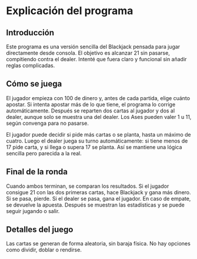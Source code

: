 
# Explicación del programa


<h2>Introducción</h2>

<p>Este programa es una versión sencilla del Blackjack pensada para jugar directamente desde consola. El objetivo es alcanzar 21 sin pasarse, compitiendo contra el dealer. Intenté que fuera claro y funcional sin añadir reglas complicadas.</p>

<h2>Cómo se juega</h2>

<p>El jugador empieza con 100 de dinero y, antes de cada partida, elige cuánto apostar. Si intenta apostar más de lo que tiene, el programa lo corrige automáticamente. Después se reparten dos cartas al jugador y dos al dealer, aunque solo se muestra una del dealer. Los Ases pueden valer 1 u 11, según convenga para no pasarse.</p>

<p>El jugador puede decidir si pide más cartas o se planta, hasta un máximo de cuatro. Luego el dealer juega su turno automáticamente: si tiene menos de 17 pide carta, y si llega o supera 17 se planta. Así se mantiene una lógica sencilla pero parecida a la real.</p>

<h2>Final de la ronda</h2>

<p>Cuando ambos terminan, se comparan los resultados. Si el jugador consigue 21 con las dos primeras cartas, hace Blackjack y gana más dinero. Si se pasa, pierde. Si el dealer se pasa, gana el jugador. En caso de empate, se devuelve la apuesta. Después se muestran las estadísticas y se puede seguir jugando o salir.</p>

<h2>Detalles del juego</h2>

<p>Las cartas se generan de forma aleatoria, sin baraja física. No hay opciones como dividir, doblar o rendirse.</p>

